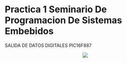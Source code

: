 # Practica 1 Seminario De Programacion De Sistemas Embebidos

SALIDA DE DATOS DIGITALES PIC16F887

<p align="center">
  <img src="https://i.imgur.com/k5HzQcq.png" />
</p>


